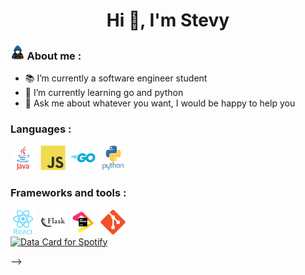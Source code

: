 <h1 align="center"> Hi 👋, I'm Stevy </h1>

### <img src="https://github.com/ItsYuma/ItsYuma/blob/main/images/about_me.gif" width = 4.5% > About me : 

  - :books: I’m currently a software engineer student 
  - 🌱 I’m currently learning go and python
  - 💬 Ask me about whatever you want, I would be happy to help you
  
  ### Languages :
  <div>
    <img src="https://github.com/ItsYuma/ItsYuma/blob/main/images/java-original-wordmark.svg" title="Java" alt="Java" width="40" height="40"/>&nbsp;
    <img src="https://github.com/ItsYuma/ItsYuma/blob/main/images/javascript-original.svg" title="Javascript" alt="Javascript" width="40" height="40"/>&nbsp;
    <img src="https://github.com/ItsYuma/ItsYuma/blob/main/images/go-original-wordmark.svg" title="Golang" alt="Golang" width="40" height="40"/>&nbsp;
    <img src="https://github.com/ItsYuma/ItsYuma/blob/main/images/python-original-wordmark.svg" title="Python" alt="Python" width="40" height="40"/>&nbsp;
  </div>
  
  ### Frameworks and tools :
  <div>
    <img src="https://github.com/ItsYuma/ItsYuma/blob/main/images/react-original-wordmark.svg" title="React" alt="React" width="40" height="40"/>&nbsp;
    <img src="https://github.com/ItsYuma/ItsYuma/blob/main/images/flask-original-wordmark.svg" title="Flask" alt="Flask" width="40" height="40"/>&nbsp;
    <img src="https://github.com/ItsYuma/ItsYuma/blob/main/images/jetbrains-original.svg" title="Jetbrain" alt="Jetbrain" width="40" height="40"/>&nbsp;
    <img src="https://github.com/ItsYuma/ItsYuma/blob/main/images/git-original.svg" title="Git" alt="Git" width="40" height="40"/>&nbsp;
  </div
  
<!--<p align="center">
  <a href="https://www.data-card-for-spotify.com/card?user_id=stevynjn">
    <img src="https://www.data-card-for-spotify.com/api/card?user_id=stevynjn&hide_recents=true&custom_title=Yuma's%20Spotify" alt="Data Card for Spotify">
  </a>
</p>-->  

<!--
**ItsYuma/ItsYuma** is a ✨ _special_ ✨ repository because its `README.md` (this file) appears on your GitHub profile.

Here are some ideas to get you started:

- 🔭 I’m currently working on ...
- 🌱 I’m currently learning ...
- 👯 I’m looking to collaborate on ...
- 🤔 I’m looking for help with ...
- 💬 Ask me about ...
- 📫 How to reach me: ...
- 😄 Pronouns: ...
- ⚡ Fun fact: ...
-->
